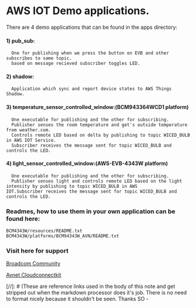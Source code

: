# AWS IOT Demo applications. 
There are 4 demo applications that can be found in the apps directory:

####  1) pub_sub:
      One for publishing when we press the button on EVB and other subscribes to same topic.
      based on message recieved subscriber toggles LED.
      
#### 2)  shadow:
      Application which sync and report device states to AWS Things Shadow.
      
#### 3) temperature_sensor_controlled_window:(BCM943364WCD1 platform)
      One executable for publishing and the other for subscribing.
      Publisher senses the room temperature and get's outside temperature from weather.com.
      Controls remote LED based on delta by publishing to topic WICED_BULB in AWS IOT Service.
      Subscriber receives the message sent for topic WICED_BULB and controls the LED.
#### 4) light_sensor_controlled_window:(AWS-EVB-4343W platform)
      One executable for publishing and the other for subscribing.
      Publisher senses light and controls remote LED based on the light intensity by publishing to topic WICED_BULB in AWS          IOT.Subscriber receives the message sent for topic WICED_BULB and controls the LED.

### Readmes, how to use them in your own application can be found here:

    BCM4343W/resources/README.txt
    BCM4343W/platforms/BCM94343W_AVN/README.txt

### Visit here for support
[Broadcom Community][df1]

[Avnet Cloudconnectkit][df2]
    
[//]: # (These are reference links used in the body of this note and get stripped out when the markdown processor does it's job. There is no need to format nicely because it shouldn't be seen. Thanks SO -
  
   [df1]:<https://community.broadcom.com/welcome>
   [df2]:<http://cloudconnectkits.org/>